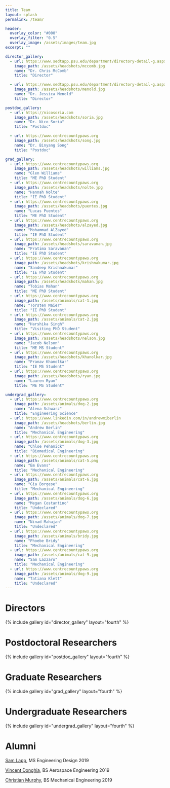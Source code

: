 ```yaml
---
title: Team
layout: splash
permalink: /team/

header:
  overlay_color: "#000"
  overlay_filter: "0.5"
  overlay_image: /assets/images/team.jpg
excerpt: ""

director_gallery:
  - url: https://www.sedtapp.psu.edu/department/directory-detail-g.aspx?q=uum209
    image_path: /assets/headshots/mccomb.jpg
    name: "Dr. Chris McComb"
    title: "Director"

  - url: https://www.sedtapp.psu.edu/department/directory-detail-g.aspx?q=jdm5407
    image_path: /assets/headshots/menold.jpg
    name: "Dr. Jessica Menold"
    title: "Director"

postdoc_gallery:
  - url: https://nicosoria.com
    image_path: /assets/headshots/soria.jpg
    name: "Dr. Nico Soria"
    title: "Postdoc"

  - url: https://www.centrecountypaws.org
    image_path: /assets/headshots/song.jpg
    name: "Dr. Binyang Song"
    title: "Postdoc"

grad_gallery:
  - url: https://www.centrecountypaws.org
    image_path: /assets/headshots/williams.jpg
    name: "Glen Williams"
    title: "ME PhD Student"
  - url: https://www.centrecountypaws.org
    image_path: /assets/headshots/nolte.jpg
    name: "Hannah Nolte"
    title: "IE PhD Student"
  - url: https://www.centrecountypaws.org
    image_path: /assets/headshots/puentes.jpg
    name: "Lucas Puentes"
    title: "ME PhD Student"
  - url: https://www.centrecountypaws.org
    image_path: /assets/headshots/alzayed.jpg
    name: "Mohammad AlZayed"
    title: "IE PhD Student"
  - url: https://www.centrecountypaws.org
    image_path: /assets/headshots/saravanan.jpg
    name: "Pratima Saravanan"
    title: "IE PhD Student"
  - url: https://www.centrecountypaws.org
    image_path: /assets/headshots/krishnakumar.jpg
    name: "Sandeep Krishnakumar"
    title: "IE PhD Student"    
  - url: https://www.centrecountypaws.org
    image_path: /assets/headshots/mahan.jpg
    name: "Tobias Mahan"
    title: "ME PhD Student"
  - url: https://www.centrecountypaws.org
    image_path: /assets/animals/cat-1.jpg
    name: "Torsten Maier"
    title: "IE PhD Student"
  - url: https://www.centrecountypaws.org
    image_path: /assets/animals/cat-2.jpg
    name: "Harshika Singh"
    title: "Visiting PhD Student"
  - url: https://www.centrecountypaws.org
    image_path: /assets/headshots/nelson.jpg
    name: "Jacob Nelson"
    title: "ME MS Student"
  - url: https://www.centrecountypaws.org
    image_path: /assets/headshots/khanolkar.jpg
    name: "Pranav Khanolkar"
    title: "IE MS Student"
  - url: https://www.centrecountypaws.org
    image_path: /assets/headshots/ryan.jpg
    name: "Lauren Ryan"
    title: "ME MS Student"

undergrad_gallery:
  - url: https://www.centrecountypaws.org
    image_path: /assets/animals/dog-2.jpg
    name: "Alena Schwarz"
    title: "Engineering Science"    
  - url: https://www.linkedin.com/in/andrewmiberlin
    image_path: /assets/headshots/berlin.jpg
    name: "Andrew Berlin"
    title: "Mechanical Engineering"   
  - url: https://www.centrecountypaws.org
    image_path: /assets/animals/dog-3.jpg
    name: "Chloe Pehanick"
    title: "Biomedical Engineering"  
  - url: https://www.centrecountypaws.org
    image_path: /assets/animals/cat-5.png
    name: "Em Evans"
    title: "Mechanical Engineering"
  - url: https://www.centrecountypaws.org
    image_path: /assets/animals/cat-6.jpg
    name: "Gia Borgese"
    title: "Mechanical Engineering"
  - url: https://www.centrecountypaws.org
    image_path: /assets/animals/dog-6.jpg
    name: "Megan Costantino"
    title: "Undeclared"
  - url: https://www.centrecountypaws.org
    image_path: /assets/animals/dog-7.jpg
    name: "Ninad Mahajan"
    title: "Undeclared"
  - url: https://www.centrecountypaws.org
    image_path: /assets/animals/bridy.jpg
    name: "Phoebe Bridy"
    title: "Mechanical Engineering"    
  - url: https://www.centrecountypaws.org
    image_path: /assets/animals/cat-9.jpg
    name: "Sam Lazzaro"
    title: "Mechanical Engineering"
  - url: https://www.centrecountypaws.org
    image_path: /assets/animals/dog-9.jpg
    name: "Tatiana Klett"
    title: "Undeclared"
---
```

# Directors
{% include gallery id="director_gallery" layout="fourth" %}

# Postdoctoral Researchers
{% include gallery id="postdoc_gallery" layout="fourth" %}

# Graduate Researchers
{% include gallery id="grad_gallery" layout="fourth" %}

# Undergraduate Researchers
{% include gallery id="undergrad_gallery" layout="fourth" %}

# Alumni
[Sam Lapp](https://www.linkedin.com/in/samlapp/), MS Engineering Design 2019

[Vincent Donghia](https://www.linkedin.com/in/vincent-donghia-288552144/), BS Aerospace Engineering 2019

[Christian Murphy](https://www.linkedin.com/in/christian-murphy-864142119/), BS Mechanical Engineering 2019

